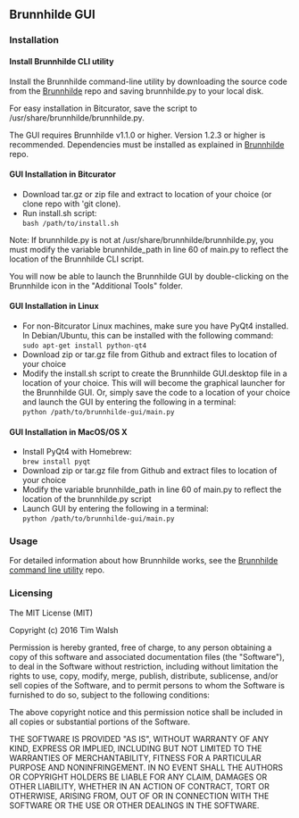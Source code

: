 ## Brunnhilde GUI  

### Installation  

#### Install Brunnhilde CLI utility  

Install the Brunnhilde command-line utility by downloading the source code from the [Brunnhilde](http://github.com/timothyryanwalsh/brunnhilde) repo and saving brunnhilde.py to your local disk. 

For easy installation in Bitcurator, save the script to /usr/share/brunnhilde/brunnhilde.py.  

The GUI requires Brunnhilde v1.1.0 or higher. Version 1.2.3 or higher is recommended. Dependencies must be installed as explained in [Brunnhilde](http://github.com/timothyryanwalsh/brunnhilde) repo.  

#### GUI Installation in Bitcurator  

* Download tar.gz or zip file and extract to location of your choice (or clone repo with 'git clone).  
* Run install.sh script:  
`bash /path/to/install.sh`  

Note: If brunnhilde.py is not at /usr/share/brunnhilde/brunnhilde.py, you must modify the variable brunnhilde_path in line 60 of main.py to reflect the location of the Brunnhilde CLI script.  

You will now be able to launch the Brunnhilde GUI by double-clicking on the Brunnhilde icon in the "Additional Tools" folder.  

#### GUI Installation in Linux

* For non-Bitcurator Linux machines, make sure you have PyQt4 installed. In Debian/Ubuntu, this can be installed with the following command:  
`sudo apt-get install python-qt4`  
* Download zip or tar.gz file from Github and extract files to location of your choice  
* Modify the install.sh script to create the Brunnhilde GUI.desktop file in a location of your choice. This will will become the graphical launcher for the Brunnhilde GUI. Or, simply save the code to a location of your choice and launch the GUI by entering the following in a terminal:   
`python /path/to/brunnhilde-gui/main.py`  

#### GUI Installation in MacOS/OS X  

* Install PyQt4 with Homebrew:  
`brew install pyqt`  
* Download zip or tar.gz file from Github and extract files to location of your choice  
* Modify the variable brunnhilde_path in line 60 of main.py to reflect the location of the brunnhilde.py script  
* Launch GUI by entering the following in a terminal:  
`python /path/to/brunnhilde-gui/main.py`  

### Usage  

For detailed information about how Brunnhilde works, see the [Brunnhilde command line utility](https://github.com/timothyryanwalsh/brunnhilde) repo.  

### Licensing  

The MIT License (MIT)  

Copyright (c) 2016 Tim Walsh  

Permission is hereby granted, free of charge, to any person obtaining a copy of this software and associated documentation files (the "Software"), to deal in the Software without restriction, including without limitation the rights to use, copy, modify, merge, publish, distribute, sublicense, and/or sell copies of the Software, and to permit persons to whom the Software is furnished to do so, subject to the following conditions:  

The above copyright notice and this permission notice shall be included in all copies or substantial portions of the Software.  

THE SOFTWARE IS PROVIDED "AS IS", WITHOUT WARRANTY OF ANY KIND, EXPRESS OR IMPLIED, INCLUDING BUT NOT LIMITED TO THE WARRANTIES OF MERCHANTABILITY, FITNESS FOR A PARTICULAR PURPOSE AND NONINFRINGEMENT. IN NO EVENT SHALL THE AUTHORS OR COPYRIGHT HOLDERS BE LIABLE FOR ANY CLAIM, DAMAGES OR OTHER LIABILITY, WHETHER IN AN ACTION OF CONTRACT, TORT OR OTHERWISE, ARISING FROM, OUT OF OR IN CONNECTION WITH THE SOFTWARE OR THE USE OR OTHER DEALINGS IN THE SOFTWARE.  
